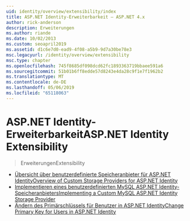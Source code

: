 ```yaml
---
uid: identity/overview/extensibility/index
title: ASP.NET Identity-Erweiterbarkeit – ASP.NET 4.x
author: rick-anderson
description: Erweiterungen
ms.author: riande
ms.date: 10/02/2013
ms.custom: seoapril2019
ms.assetid: d1c6e7d0-ead9-4f08-a5b9-9d7a30be78e3
msc.legacyurl: /identity/overview/extensibility
msc.type: chapter
ms.openlocfilehash: 745f8685df098dcd62fc1893363719bbaee591a6
ms.sourcegitcommit: 51b01b6ff8edde57d8243e4da28c9f1e7f1962b2
ms.translationtype: MT
ms.contentlocale: de-DE
ms.lasthandoff: 05/06/2019
ms.locfileid: "65118063"
---
```

# <a name="aspnet-identity-extensibility"></a><span data-ttu-id="7bcaa-103">ASP.NET Identity-Erweiterbarkeit</span><span class="sxs-lookup"><span data-stu-id="7bcaa-103">ASP.NET Identity Extensibility</span></span>

> <span data-ttu-id="7bcaa-104">Erweiterungen</span><span class="sxs-lookup"><span data-stu-id="7bcaa-104">Extensibility</span></span>

- [<span data-ttu-id="7bcaa-105">Übersicht über benutzerdefinierte Speicheranbieter für ASP.NET Identity</span><span class="sxs-lookup"><span data-stu-id="7bcaa-105">Overview of Custom Storage Providers for ASP.NET Identity</span></span>](overview-of-custom-storage-providers-for-aspnet-identity.md)
- [<span data-ttu-id="7bcaa-106">Implementieren eines benutzerdefinierten MySQL ASP.NET Identity-Speicheranbieters</span><span class="sxs-lookup"><span data-stu-id="7bcaa-106">Implementing a Custom MySQL ASP.NET Identity Storage Provider</span></span>](implementing-a-custom-mysql-aspnet-identity-storage-provider.md)
- [<span data-ttu-id="7bcaa-107">Ändern des Primärschlüssels für Benutzer in ASP.NET Identity</span><span class="sxs-lookup"><span data-stu-id="7bcaa-107">Change Primary Key for Users in ASP.NET Identity</span></span>](change-primary-key-for-users-in-aspnet-identity.md)
